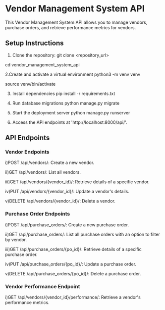 # Vendor Management System API

This Vendor Management System API allows you to manage vendors, purchase orders, and retrieve performance metrics for vendors.

## Setup Instructions

1. Clone the repository:
git clone <repository_url>

cd vendor_management_system_api

2.Create and activate a virtual environment
python3 -m venv venv

source venv/bin/activate

3. Install dependencies
pip install -r requirements.txt

4. Run database migrations
python manage.py migrate

5. Start the deployment server
python manage.py runserver

6. Access the API endpoints at 'http://localhost:8000/api/'.

## API Endpoints

### Vendor Endpoints
i)POST /api/vendors/: Create a new vendor.

ii)GET /api/vendors/: List all vendors.

iii)GET /api/vendors/{vendor_id}/: Retrieve details of a specific vendor.

iv)PUT /api/vendors/{vendor_id}/: Update a vendor's details.

v)DELETE /api/vendors/{vendor_id}/: Delete a vendor.

### Purchase Order Endpoints
i)POST /api/purchase_orders/: Create a new purchase order.

ii)GET /api/purchase_orders/: List all purchase orders with an option to filter by vendor.

iii)GET /api/purchase_orders/{po_id}/: Retrieve details of a specific purchase order.

iv)PUT /api/purchase_orders/{po_id}/: Update a purchase order.

v)DELETE /api/purchase_orders/{po_id}/: Delete a purchase order.

### Vendor Performance Endpoint
i)GET /api/vendors/{vendor_id}/performance/: Retrieve a vendor's performance metrics.


